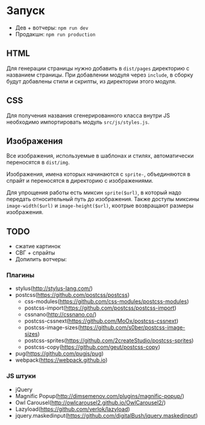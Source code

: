 # Запуск
- Дев + вотчеры: `npm run dev`
- Продакшн: `npm run production`

## HTML
Для генерации страницы нужно добавить в `dist/pages` директорию с 
названием страницы. При добавлении модуля через `include`, в сборку 
будут добавлены стили и скрипты, из директории этого модуля.

## CSS
Для получения названия сгенерированного класса внутри JS необходимо
импортировать модуль `src/js/styles.js`.

## Изображения
Все изображения, используемые в шаблонах и стилях, автоматически 
переносятся в `dist/img`. 

Изображения, имена которых начинаются с `sprite-`, объединяются в спрайт
и переносятся в директорию с изображениями.

Для упрощения работы есть миксин `sprite($url)`, в который надо передать
относительный путь до изображения. Также доступы миксины 
`image-width($url)` и `image-height($url)`, коотрые возвращают размеры 
изображения.

## TODO
- сжатие картинок
- СВГ + спрайты
- Допилить вотчеры:

### Плагины
- stylus(http://stylus-lang.com/)
- postcss(https://github.com/postcss/postcss)
    - css-modules(https://github.com/css-modules/postcss-modules)
    - postcss-import(https://github.com/postcss/postcss-import)
    - cssnano(http://cssnano.co/)
    - postcss-cssnext(https://github.com/MoOx/postcss-cssnext)
    - postcss-image-sizes(https://github.com/s0ber/postcss-image-sizes)
    - postcss-sprites(https://github.com/2createStudio/postcss-sprites)
    - postcss-copy(https://github.com/geut/postcss-copy)
- pug(https://github.com/pugjs/pug)
- webpack(https://webpack.github.io)

### JS штуки
- jQuery
- Magnific Popup(http://dimsemenov.com/plugins/magnific-popup/)
- Owl Carousel(http://owlcarousel2.github.io/OwlCarousel2/)
- Lazyload(https://github.com/verlok/lazyload)
- jquery.maskedinput(https://github.com/digitalBush/jquery.maskedinput)